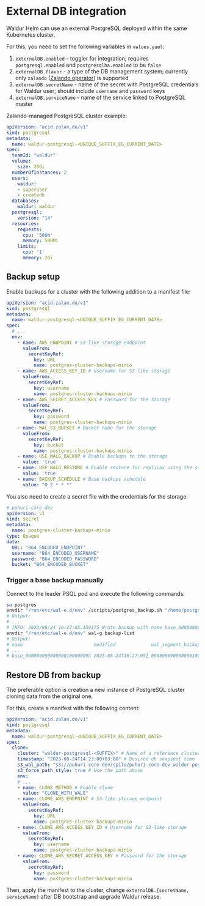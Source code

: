 <!-- EXTERNAL DOCUMENT
Source: https://code.opennodecloud.com/waldur/waldur-helm.git
Branch: master
Remote Path: docs//external-db-integration.md
Local Path: docs/admin-guide/deployment/helm/docs/
Last Sync: 2025-10-30T12:02:12.013889

WARNING: This file is automatically synchronized from the source repository.
DO NOT EDIT this file directly. Changes will be overwritten.
Edit the source at: https://code.opennodecloud.com/waldur/waldur-helm.git/-/tree/master/docs//external-db-integration.md
-->


# External DB integration

Waldur Helm can use an external PostgreSQL deployed within the same Kubernetes cluster.

For this, you need to set the following variables in `values.yaml`:

1. `externalDB.enabled` - toggler for integration; requires `postgresql.enabled` and `postgresqlha.enabled` to be `false`
2. `externalDB.flavor` - a type of the DB management system; currently only `zalando` ([Zalando operator](https://postgres-operator.readthedocs.io/en/latest/)) is supported
3. `externalDB.secretName` - name of the secret with PostgreSQL credentials for Waldur user; should include `username` and `password` keys
4. `externalDB.serviceName` - name of the service linked to PostgreSQL master

Zalando-managed PostgreSQL cluster example:

```yaml
apiVersion: "acid.zalan.do/v1"
kind: postgresql
metadata:
  name: waldur-postgresql-<UNIQUE_SUFFIX_EG_CURRENT_DATE>
spec:
  teamId: "waldur"
  volume:
    size: 20Gi
  numberOfInstances: 2
  users:
    waldur:
    - superuser
    - createdb
  databases:
    waldur: waldur
  postgresql:
    version: "14"
  resources:
    requests:
      cpu: '500m'
      memory: 500Mi
    limits:
      cpu: '1'
      memory: 2Gi
```

## Backup setup

Enable backups for a cluster with the following addition to a manifest file:

```yaml
apiVersion: "acid.zalan.do/v1"
kind: postgresql
metadata:
  name: waldur-postgresql-<UNIQUE_SUFFIX_EG_CURRENT_DATE>
spec:
  # ...
  env:
    - name: AWS_ENDPOINT # S3-like storage endpoint
      valueFrom:
        secretKeyRef:
          key: URL
          name: postgres-cluster-backups-minio
    - name: AWS_ACCESS_KEY_ID # Username for S3-like storage
      valueFrom:
        secretKeyRef:
          key: username
          name: postgres-cluster-backups-minio
    - name: AWS_SECRET_ACCESS_KEY # Password for the storage
      valueFrom:
        secretKeyRef:
          key: password
          name: postgres-cluster-backups-minio
    - name: WAL_S3_BUCKET # Bucket name for the storage
      valueFrom:
        secretKeyRef:
          key: bucket
          name: postgres-cluster-backups-minio
    - name: USE_WALG_BACKUP # Enable backups to the storage
      value: 'true'
    - name: USE_WALG_RESTORE # Enable restore for replicas using the storage
      value: 'true'
    - name: BACKUP_SCHEDULE # Base backups schedule
      value: "0 2 * * *"
```

You also need to create a secret file with the credentials for the storage:

```yaml
# puhuri-core-dev
apiVersion: v1
kind: Secret
metadata:
  name: postgres-cluster-backups-minio
type: Opaque
data:
  URL: "B64_ENCODED_ENDPOINT"
  username: "B64_ENCODED_USERNAME"
  password: "B64_ENCODED_PASSWORD"
  bucket: "B64_ENCODED_BUCKET"

```

### Trigger a base backup manually

Connect to the leader PSQL pod and execute the following commands:

```bash
su postgres
envdir "/run/etc/wal-e.d/env" /scripts/postgres_backup.sh "/home/postgres/pgdata/pgroot/data"
# Output:
# ...
# INFO: 2023/08/24 10:27:05.159175 Wrote backup with name base_00000009000000010000009C
envdir "/run/etc/wal-e.d/env" wal-g backup-list
# Output:
# name                          modified             wal_segment_backup_start
# ...
# base_00000009000000010000009C 2023-08-24T10:27:05Z 00000009000000010000009C
```

## Restore DB from backup

The preferable option is creation a new instance of PostgreSQL cluster cloning data from the original one.

For this, create a manifest with the following content:

```yaml
apiVersion: "acid.zalan.do/v1"
kind: postgresql
metadata:
  name: waldur-postgresql-<UNIQUE_SUFFIX_EG_CURRENT_DATE>
spec:
  clone:
    cluster: "waldur-postgresql-<SUFFIX>" # Name of a reference cluster
    timestamp: "2023-08-24T14:23:00+03:00" # Desired db snapshot time
    s3_wal_path: "s3://puhuri-core-dev/spilo/puhuri-core-dev-waldur-postgresql/wal/" # Path to a directory with WALs in S3 bucket
    s3_force_path_style: true # Use the path above
    env:
    # ...
    - name: CLONE_METHOD # Enable clone
      value: "CLONE_WITH_WALE"
    - name: CLONE_AWS_ENDPOINT # S3-like storage endpoint
      valueFrom:
        secretKeyRef:
          key: URL
          name: postgres-cluster-backups-minio
    - name: CLONE_AWS_ACCESS_KEY_ID # Username for S3-like storage
      valueFrom:
        secretKeyRef:
          key: username
          name: postgres-cluster-backups-minio
    - name: CLONE_AWS_SECRET_ACCESS_KEY # Password for the storage
      valueFrom:
        secretKeyRef:
          key: password
          name: postgres-cluster-backups-minio
```

Then, apply the manifest to the cluster, change `externalDB.{secretName, serviceName}` after DB bootstrap and upgrade Waldur release.
